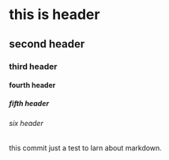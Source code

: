 # this is header 
## second header 
### third header 
#### fourth header
##### fifth header
###### six header 

this commit just a test to larn about markdown.
